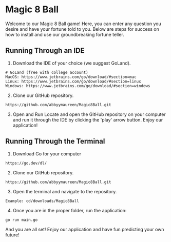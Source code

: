 # Magic 8 Ball

Welcome to our Magic 8 Ball game! Here, you can enter any question you
desire and have your fortune told to you. Below are steps for success
on how to install and use our groundbreaking fortune teller.

## Running Through an IDE
1. Download the IDE of your choice (we suggest GoLand).
```
# GoLand (free with college account)
MacOS: https://www.jetbrains.com/go/download/#section=mac
Linux: https://www.jetbrains.com/go/download/#section=linux
Windows: https://www.jetbrains.com/go/download/#section=windows
```

2. Clone our GitHub repository.
```
https://github.com/abbyymaureen/Magic8Ball.git
```

3. Open and Run
Locate and open the GitHub repository on your computer and run it through the IDE
by clicking the 'play' arrow button. Enjoy our application!

## Running Through the Terminal
1. Download Go for your computer
```
https://go.dev/dl/
```

2. Clone our GitHub repository.
```
https://github.com/abbyymaureen/Magic8Ball.git
```

3. Open the terminal and navigate to the repository.
```
Example: cd/downloads/Magic8Ball
```

4. Once you are in the proper folder, run the application:
```
go run main.go
```

And you are all set! Enjoy our application and have fun predicting your
own future!